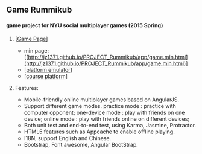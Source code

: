 ## Game Rummikub
#### game project for NYU social multiplayer games (2015 Spring)

1. [[Game Page](http://jz1371.github.io/PROJECT_Rummikub/app/game.min.html)]
    * min page: [[http://jz1371.github.io/PROJECT_Rummikub/app/game.min.html](http://jz1371.github.io/PROJECT_Rummikub/app/game.min.html)]
    * [[platform emulator](http://yoav-zibin.github.io/emulator/emulator/turnBasedEmulator.html?http://jz1371.github.io/PROJECT_Rummikub/app/game.min.html)]
    * [[course platform](http://www.multiplayer-gaming.com/#/chooseGame)]
    
2. Features:
   * Mobile-friendly online multiplayer games based on AngularJS.
   * Support different game modes.
     practice mode   : practice with computer opponent;
     one-device mode : play with friends on one device;
     online mode     : play with friends online on different devices;
   * Both unit test and end-to-end test, using Karma, Jasmine, Protractor.
   * HTML5 features such as Appcache to enable offline playing.
   * I18N, support English and Chinese.
   * Bootstrap, Font awesome, Angular BootStrap.

